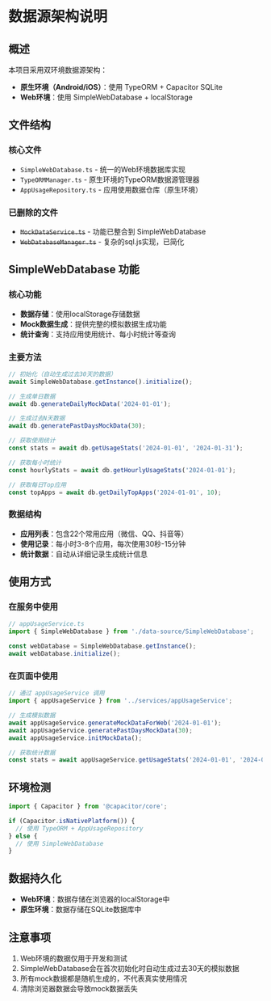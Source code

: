 # 数据源架构说明

## 概述

本项目采用双环境数据源架构：
- **原生环境（Android/iOS）**：使用 TypeORM + Capacitor SQLite
- **Web环境**：使用 SimpleWebDatabase + localStorage

## 文件结构

### 核心文件
- `SimpleWebDatabase.ts` - 统一的Web环境数据库实现
- `TypeORMManager.ts` - 原生环境的TypeORM数据源管理器
- `AppUsageRepository.ts` - 应用使用数据仓库（原生环境）

### 已删除的文件
- ~~`MockDataService.ts`~~ - 功能已整合到 SimpleWebDatabase
- ~~`WebDatabaseManager.ts`~~ - 复杂的sql.js实现，已简化

## SimpleWebDatabase 功能

### 核心功能
- **数据存储**：使用localStorage存储数据
- **Mock数据生成**：提供完整的模拟数据生成功能
- **统计查询**：支持应用使用统计、每小时统计等查询

### 主要方法
```typescript
// 初始化（自动生成过去30天的数据）
await SimpleWebDatabase.getInstance().initialize();

// 生成单日数据
await db.generateDailyMockData('2024-01-01');

// 生成过去N天数据
await db.generatePastDaysMockData(30);

// 获取使用统计
const stats = await db.getUsageStats('2024-01-01', '2024-01-31');

// 获取每小时统计
const hourlyStats = await db.getHourlyUsageStats('2024-01-01');

// 获取每日Top应用
const topApps = await db.getDailyTopApps('2024-01-01', 10);
```

### 数据结构
- **应用列表**：包含22个常用应用（微信、QQ、抖音等）
- **使用记录**：每小时3-8个应用，每次使用30秒-15分钟
- **统计数据**：自动从详细记录生成统计信息

## 使用方式

### 在服务中使用
```typescript
// appUsageService.ts
import { SimpleWebDatabase } from './data-source/SimpleWebDatabase';

const webDatabase = SimpleWebDatabase.getInstance();
await webDatabase.initialize();
```

### 在页面中使用
```typescript
// 通过 appUsageService 调用
import { appUsageService } from '../services/appUsageService';

// 生成模拟数据
await appUsageService.generateMockDataForWeb('2024-01-01');
await appUsageService.generatePastDaysMockData(30);
await appUsageService.initMockData();

// 获取统计数据
const stats = await appUsageService.getUsageStats('2024-01-01', '2024-01-31');
```

## 环境检测

```typescript
import { Capacitor } from '@capacitor/core';

if (Capacitor.isNativePlatform()) {
  // 使用 TypeORM + AppUsageRepository
} else {
  // 使用 SimpleWebDatabase
}
```

## 数据持久化

- **Web环境**：数据存储在浏览器的localStorage中
- **原生环境**：数据存储在SQLite数据库中

## 注意事项

1. Web环境的数据仅用于开发和测试
2. SimpleWebDatabase会在首次初始化时自动生成过去30天的模拟数据
3. 所有mock数据都是随机生成的，不代表真实使用情况
4. 清除浏览器数据会导致mock数据丢失 